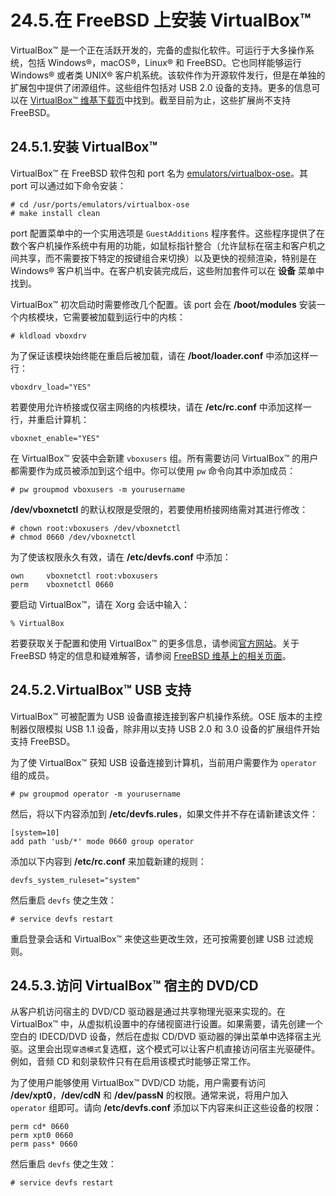 # 24.5.在 FreeBSD 上安装 VirtualBox™

VirtualBox™ 是一个正在活跃开发的，完备的虚拟化软件。可运行于大多操作系统，包括 Windows®，macOS®，Linux® 和 FreeBSD。它也同样能够运行 Windows® 或者类 UNIX® 客户机系统。该软件作为开源软件发行，但是在单独的扩展包中提供了闭源组件。这些组件包括对 USB 2.0 设备的支持。更多的信息可以在 [VirtualBox™ 维基下载页](http://www.virtualbox.org/wiki/Downloads)中找到。截至目前为止，这些扩展尚不支持 FreeBSD。

## 24.5.1.安装 VirtualBox™

VirtualBox™ 在 FreeBSD 软件包和 port 名为 [emulators/virtualbox-ose](https://cgit.freebsd.org/ports/tree/emulators/virtualbox-ose/pkg-descr)。其 port 可以通过如下命令安装：

```shell
# cd /usr/ports/emulators/virtualbox-ose
# make install clean
```

port 配置菜单中的一个实用选项是 `GuestAdditions` 程序套件。这些程序提供了在数个客户机操作系统中有用的功能，如鼠标指针整合（允许鼠标在宿主和客户机之间共享，而不需要按下特定的按键组合来切换）以及更快的视频渲染，特别是在 Windows® 客户机当中。在客户机安装完成后，这些附加套件可以在 **设备** 菜单中找到。

VirtualBox™ 初次启动时需要修改几个配置。该 port 会在 **/boot/modules** 安装一个内核模块，它需要被加载到运行中的内核：

```shell
# kldload vboxdrv
```

为了保证该模块始终能在重启后被加载，请在 **/boot/loader.conf** 中添加这样一行：

```shell
vboxdrv_load="YES"
```

若要使用允许桥接或仅宿主网络的内核模块，请在 **/etc/rc.conf** 中添加这样一行，并重启计算机：

```shell
vboxnet_enable="YES"
```

在 VirtualBox™ 安装中会新建 `vboxusers` 组。所有需要访问 VirtualBox™ 的用户都需要作为成员被添加到这个组中。你可以使用 `pw` 命令向其中添加成员：

```shell
# pw groupmod vboxusers -m yourusername
```

**/dev/vboxnetctl** 的默认权限是受限的，若要使用桥接网络需对其进行修改：

```shell
# chown root:vboxusers /dev/vboxnetctl
# chmod 0660 /dev/vboxnetctl
```

为了使该权限永久有效，请在 **/etc/devfs.conf** 中添加：

```shell
own     vboxnetctl root:vboxusers
perm    vboxnetctl 0660
```

要启动 VirtualBox™，请在 Xorg 会话中输入：

```shell
% VirtualBox
```

若要获取关于配置和使用 VirtualBox™ 的更多信息，请参阅[官方网站](http://www.virtualbox.org/)。关于 FreeBSD 特定的信息和疑难解答，请参阅 [FreeBSD 维基上的相关页面](http://wiki.freebsd.org/VirtualBox)。

## 24.5.2.VirtualBox™ USB 支持

VirtualBox™ 可被配置为 USB 设备直接连接到客户机操作系统。OSE 版本的主控制器仅限模拟 USB 1.1 设备，除非用以支持 USB 2.0 和 3.0 设备的扩展组件开始支持 FreeBSD。

为了使 VirtualBox™ 获知 USB 设备连接到计算机，当前用户需要作为 `operator` 组的成员。

```shell
# pw groupmod operator -m yourusername
```

然后，将以下内容添加到 **/etc/devfs.rules**，如果文件并不存在请新建该文件：

```shell
[system=10]
add path 'usb/*' mode 0660 group operator
```

添加以下内容到 **/etc/rc.conf** 来加载新建的规则：

```shell
devfs_system_ruleset="system"
```

然后重启 `devfs` 使之生效：

```shell
# service devfs restart
```

重启登录会话和 VirtualBox™ 来使这些更改生效，还可按需要创建 USB 过滤规则。

## 24.5.3.访问 VirtualBox™ 宿主的 DVD/CD

从客户机访问宿主的 DVD/CD 驱动器是通过共享物理光驱来实现的。在 VirtualBox™ 中，从虚拟机设置中的存储视窗进行设置。如果需要，请先创建一个空白的 IDECD/DVD 设备，然后在虚拟 CD/DVD 驱动器的弹出菜单中选择宿主光驱。这里会出现`穿透模式`复选框，这个模式可以让客户机直接访问宿主光驱硬件。例如，音频 CD 和刻录软件只有在启用该模式时能够正常工作。

为了使用户能够使用 VirtualBox™ DVD/CD 功能，用户需要有访问 **/dev/xpt0**，**/dev/cdN** 和 **/dev/passN** 的权限。通常来说，将用户加入 `operator` 组即可。请向 **/etc/devfs.conf** 添加以下内容来纠正这些设备的权限：

```shell
perm cd* 0660
perm xpt0 0660
perm pass* 0660
```

然后重启 `devfs` 使之生效：

```shell
# service devfs restart
```
